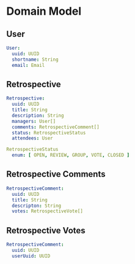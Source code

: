 # Domain Model

## User

```yaml
User:
  uuid: UUID
  shortname: String
  email: Email
```

## Retrospective

```yaml
Retrospective:
  uuid: UUID
  title: String
  description: String
  managers: User[]
  comments: RetrospectiveComment[]
  status: RetrospectiveStatus
  attendees: User
```
  
```yaml
RetrospectiveStatus
  enum: [ OPEN, REVIEW, GROUP, VOTE, CLOSED ]
```

## Retrospective Comments

```yaml
RetrospectiveComment:
  uuid: UUID
  title: String
  descripton: String
  votes: RetrospectiveVote[]
```

## Retrospective Votes

```yaml
RetrospectiveComment:
  uuid: UUID
  userUuid: UUID
```
